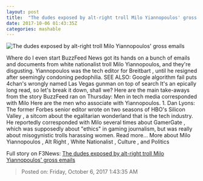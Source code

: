 ```yaml
---
layout: post
title:  "The dudes exposed by alt-right troll Milo Yiannopoulos' gross emails"
date: 2017-10-06 01:43:35Z
categories: mashable
---
```


![The dudes exposed by alt-right troll Milo Yiannopoulos' gross emails](https://i.amz.mshcdn.com/WfBfqxKmcwh3Eh7g7Xqiphd3hwQ=/1200x630/2017%2F10%2F06%2Fbe%2F3811c92efdb94a74aed98e75a8578871.2fe38.jpg)

Where do I even start BuzzFeed News got its hands on a bunch of emails and documents from white nationalist troll Milo Yiannopoulos, and they're disgusting. Yiannopoulos was the tech editor for Breitbart , until he resigned after seemingly condoning pedophilia. SEE ALSO: Google algorithm fail puts 4chan's wrongly named Las Vegas gunman on top of search It's an epically long read, so let's break it down, shall we? Here are the main take-aways from the story BuzzFeed ran on Thursday: Men in tech media corresponded with Milo Here are the men who associate with Yiannopoulos. 1. Dan Lyons: The former Forbes senior editor wrote on two seasons of HBO's Silicon Valley , a sitcom about the egalitarian wonderland that is the tech industry. He reportedly corresponded with Milo several times about GamerGate , which was supposedly about "ethics" in gaming journalism, but was really about misogynistic trolls harassing women. Read more... More about Milo Yiannopoulos , Alt Right , White Nationalist , Culture , and Politics


Full story on F3News: [The dudes exposed by alt-right troll Milo Yiannopoulos' gross emails](http://www.f3nws.com/n/syDhBE)

> Posted on: Friday, October 6, 2017 1:43:35 AM
